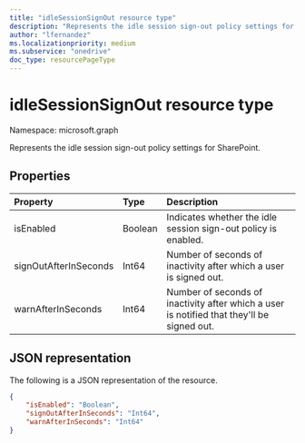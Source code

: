 ```yaml
---
title: "idleSessionSignOut resource type"
description: "Represents the idle session sign-out policy settings for SharePoint."
author: "lfernandez"
ms.localizationpriority: medium
ms.subservice: "onedrive"
doc_type: resourcePageType
---
```


# idleSessionSignOut resource type

Namespace: microsoft.graph

Represents the idle session sign-out policy settings for SharePoint.

## Properties

| Property              | Type     | Description                                                                               |
|:----------------------|:---------|:------------------------------------------------------------------------------------------|
| isEnabled             | Boolean  | Indicates whether the idle session sign-out policy is enabled.                            |
| signOutAfterInSeconds | Int64    | Number of seconds of inactivity after which a user is signed out.                         |
| warnAfterInSeconds    | Int64    | Number of seconds of inactivity after which a user is notified that they'll be signed out.|

## JSON representation

The following is a JSON representation of the resource.

<!-- { "blockType": "resource", "@odata.type": "microsoft.graph.idleSessionSignOut" } -->

```json
{
    "isEnabled": "Boolean",
    "signOutAfterInSeconds": "Int64",
    "warnAfterInSeconds": "Int64"
}
```

<!-- {
  "type": "#page.annotation",
  "description": "Idle session sign out parameters",
  "section": "documentation",
  "tocPath": "Resources/idleSessionSignOut"
} -->